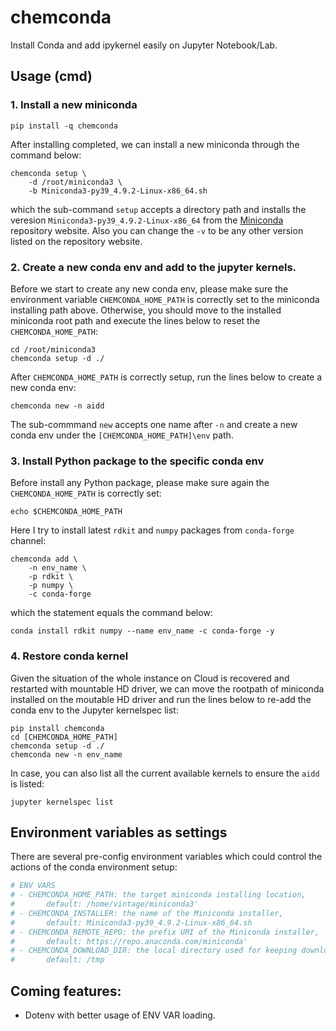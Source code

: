 # chemconda
Install Conda and add ipykernel easily on Jupyter Notebook/Lab.

## Usage (cmd)

### 1. Install a new miniconda

```shell
pip install -q chemconda
```

After installing completed, we can install a new miniconda through the command below:

```shell
chemconda setup \
    -d /root/miniconda3 \
    -b Miniconda3-py39_4.9.2-Linux-x86_64.sh
```

which the sub-command `setup` accepts a directory path and installs the veresion `Miniconda3-py39_4.9.2-Linux-x86_64` from the [Miniconda](https://repo.anaconda.com/miniconda/) repository website. Also you can change the `-v` to be any other version listed on the repository website.

### 2. Create a new conda env and add to the jupyter kernels.

Before we start to create any new conda env, please make sure the environment variable `CHEMCONDA_HOME_PATH` is correctly set to the miniconda installing path above. Otherwise, you should move to the installed miniconda root path and execute the lines below to reset the `CHEMCONDA_HOME_PATH`:

```shell
cd /root/miniconda3
chemconda setup -d ./
```

After `CHEMCONDA_HOME_PATH` is correctly setup, run the lines below to create a new conda env:

```shell
chemconda new -n aidd
```

The sub-commmand `new` accepts one name after `-n` and create a new conda env under the `[CHEMCONDA_HOME_PATH]\env` path.

### 3. Install Python package to the specific conda env

Before install any Python package, please make sure again the `CHEMCONDA_HOME_PATH` is correctly set:

```shell
echo $CHEMCONDA_HOME_PATH
```

Here I try to install latest `rdkit` and `numpy` packages from `conda-forge` channel:

```shell
chemconda add \
    -n env_name \
    -p rdkit \
    -p numpy \
    -c conda-forge
```

which the statement equals the command below:

```shell
conda install rdkit numpy --name env_name -c conda-forge -y
```

### 4. Restore conda kernel

Given the situation of the whole instance on Cloud is recovered and restarted with mountable HD driver, we can move the rootpath of miniconda installed on the moutable HD driver and run the lines below to re-add the conda env to the Jupyter kernelspec list:

```shell
pip install chemconda
cd [CHEMCONDA_HOME_PATH]
chemconda setup -d ./
chemconda new -n env_name
```

In case, you can also list all the current available kernels to ensure the `aidd` is listed:

```
jupyter kernelspec list
```

## Environment variables as settings

There are several pre-config environment variables which could control the actions of the conda environment setup:

```python
# ENV VARS
# - CHEMCONDA_HOME_PATH: the target miniconda installing location, 
#       default: /home/vintage/miniconda3'
# - CHEMCONDA_INSTALLER: the name of the Miniconda installer,
#       default: Miniconda3-py39_4.9.2-Linux-x86_64.sh
# - CHEMCONDA_REMOTE_REPO: the prefix URI of the Miniconda installer,
#       default: https://repo.anaconda.com/miniconda'
# - CHEMCONDA_DOWNLOAD_DIR: the local directory used for keeping downloading installer,
#       default: /tmp
```

## Coming features:
- Dotenv with better usage of ENV VAR loading.